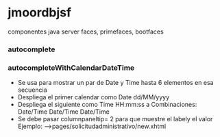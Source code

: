 # jmoordbjsf
componentes java server faces, primefaces, bootfaces 

### autocomplete

### autocompleteWithCalendarDateTime
* Se usa para mostrar un par de Date y Time hasta 6 elementos en esa secuencia
* Despliega el primer calendar como Date dd/MM/yyyy
* Despliega el siguiente como Time  HH:mm:ss a 
Combinaciones: Date/Time Date/Time Date/Time
* Se debe pasar columnpaneltip= 2 para que muestre el labely el valor
Ejemplo:
-->pages/solicitudadministrativo/new.xhtml